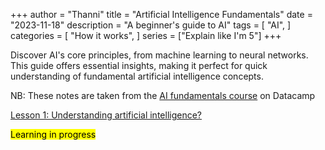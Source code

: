 +++
author = "Thanni"
title = "Artificial Intelligence Fundamentals"
date = "2023-11-18"
description = "A beginner's guide to AI"
tags = [
    "AI",
]
categories = [
    "How it works",
]
series = ["Explain like I'm 5"]
+++

Discover AI's core principles, from machine learning to neural networks. This guide offers essential insights, making it perfect for quick understanding of fundamental artificial intelligence concepts.

<!--more-->

NB: These notes are taken from the [AI fundamentals course](https://www.datacamp.com/tracks/ai-fundamentals) on Datacamp

[Lesson 1: Understanding artificial intelligence?](https://notes.thanni.co/understanding-artificial-intelligence/)

<mark>Learning in progress</mark>
